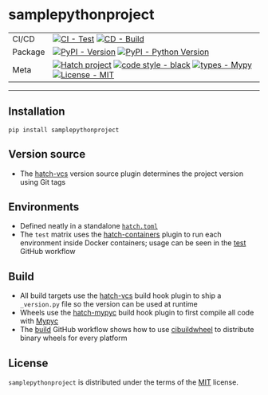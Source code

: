 # samplepythonproject

| | |
| --- | --- |
| CI/CD | [![CI - Test](https://github.com/patrick-5546/samplepythonproject/actions/workflows/test.yml/badge.svg)](https://github.com/patrick-5546/samplepythonproject/actions/workflows/test.yml) [![CD - Build](https://github.com/patrick-5546/samplepythonproject/actions/workflows/build.yml/badge.svg)](https://github.com/patrick-5546/samplepythonproject/actions/workflows/build.yml) |
| Package | [![PyPI - Version](https://img.shields.io/pypi/v/samplepythonproject.svg?logo=pypi&label=PyPI&logoColor=gold)](https://pypi.org/project/samplepythonproject/) [![PyPI - Python Version](https://img.shields.io/pypi/pyversions/samplepythonproject.svg?logo=python&label=Python&logoColor=gold)](https://pypi.org/project/samplepythonproject/) |
| Meta | [![Hatch project](https://img.shields.io/badge/%F0%9F%A5%9A-Hatch-4051b5.svg)](https://github.com/pypa/hatch) [![code style - black](https://img.shields.io/badge/code%20style-black-000000.svg)](https://github.com/psf/black) [![types - Mypy](https://img.shields.io/badge/types-Mypy-blue.svg)](https://github.com/ambv/black) [![License - MIT](https://img.shields.io/badge/license-MIT-9400d3.svg)](https://spdx.org/licenses/) |

-----

## Installation

```console
pip install samplepythonproject
```

## Version source

- The [hatch-vcs](https://github.com/ofek/hatch-vcs) version source plugin determines the project version using Git tags

## Environments

- Defined neatly in a standalone [`hatch.toml`](https://hatch.pypa.io/latest/intro/#configuration)
- The `test` matrix uses the [hatch-containers](https://github.com/ofek/hatch-containers) plugin to run each environment inside Docker containers; usage can be seen in the [test](.github/workflows/test.yml) GitHub workflow

## Build

- All build targets use the [hatch-vcs](https://github.com/ofek/hatch-vcs) build hook plugin to ship a `_version.py` file so the version can be used at runtime
- Wheels use the [hatch-mypyc](https://github.com/ofek/hatch-mypyc) build hook plugin to first compile all code with [Mypyc](https://github.com/mypyc/mypyc)
- The [build](.github/workflows/build.yml) GitHub workflow shows how to use [cibuildwheel](https://github.com/pypa/cibuildwheel) to distribute binary wheels for every platform

## License

`samplepythonproject` is distributed under the terms of the [MIT](https://spdx.org/licenses/MIT.html) license.
